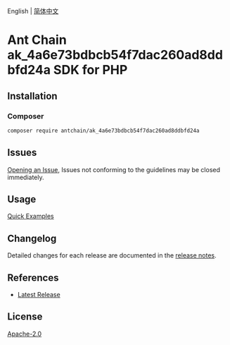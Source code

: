 English | [简体中文](README-CN.md)

# Ant Chain ak_4a6e73bdbcb54f7dac260ad8ddbfd24a SDK for PHP

## Installation

### Composer

```bash
composer require antchain/ak_4a6e73bdbcb54f7dac260ad8ddbfd24a
```

## Issues

[Opening an Issue](https://github.com/alipay/antchain-openapi-prod-sdk/issues/new), Issues not conforming to the guidelines may be closed immediately.

## Usage

[Quick Examples](https://github.com/alipay/antchain-openapi-prod-sdk/blob/master/docs/0-Examples-EN.md#quick-examples)

## Changelog

Detailed changes for each release are documented in the [release notes](./ChangeLog.txt).

## References

* [Latest Release](https://github.com/antchain-openapi-sdk-php)

## License

[Apache-2.0](http://www.apache.org/licenses/LICENSE-2.0)
